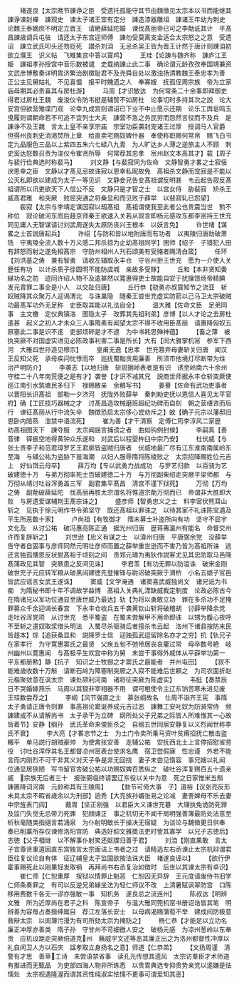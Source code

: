 <!-- { "loadSidebar": true } -->
　　褚遂良【太宗晩节諌诤之臣　受遗托孤能守其节由魏徴见太宗本以书而能继其諌诤谏封襌　諌观史　谏太子诸王宜有定分　諌造漆器雕俎　諌诸王年幼为刺史　论魏王泰嫡庶不明定立晋王　请絶薛延陀婚　谏伐髙丽帝已可之李勣诋其计　平髙昌諌歳调兵屯驻　请还太子东宫迎师傅　諌勿受莫离支金适合太宗怒之之意　受遗诏　諌立武氏叩头还笏贬死　譛杀刘洎　无忌杀吴王皆为晋王计然于唐计则踈洎初欲立濮王　识义帖　飞雉集宫中答以寳鸡】
　　王珪【论諌与魏齐称　諌庐江王姫　諌祖孝孙授宫中音乐数被谴　史载纳諌止此二事　确论谓元龄孜孜奉国靖兼资文武彦博敷奏详明胄济繁治剧徴耻君不及尧舜自处以激浊扬清教魏王泰忠孝为善　正公主见舅姑礼　不见喜愠　报平时餽遗之人　奉寡嫂　抚孤侄周宗族　帝为立家庙母期其必贵喜其与房杜游】
　　马周【才识敏达　为何常条二十余事即拜御史得君过房杜王魏　废浚仪令防韦挺是辅赞不如房杜　论事切时多持其次之説　论大安宫但欲营雉堞门观　论幸九成宫则谓诏已下业不中止愿示还期　论乐工舆皂鸣玉曵履则谓朝命若不可追不宜列士大夫　諌营不急之务民劳而怨然言役而不及兵　是諌诤不及王魏　言太上皇不亲享宗庙　宗室功臣袭封宠诸王过厚　授调马人官爵　但得州良刺史消渇焚所上章　给直卖宅赐奴婢什器　奉使称职赐何常帛　赐飞白书　定九品服色三品以上紫四五朱六七緑八九青　为人旷达乡人薄之逆旅主人不顾　刺史奚达怒数召责为浚仪令崔贤所辱　何常荐其忠孝　宻州赵文本髙其才】载【周子　与裴行俭典选时称裴马】
　　刘文静【与裴寂同为佐命　文静智勇才畧之士寂佞谀恩幸之臣　文静以才髙见忌故诛寂以恩幸私昵故免　髙祖杀文静而宠寂是不能以公灭私即欲以建成为太子一等见识　文静妾兄告变髙祖谓反明甚　韦云起告寂反髙祖谓所以讯吏欲天下人信公不反　文静只是才智之士　以宫女侍　胁裴寂　矫杀王威髙君雅　和突厥　败屈突通之将桑显和而见败于薛举　以裴寂轧已怨望】
　　裴寂【太宗与李靖定谋因寂以刼髙祖　髙祖谓使我至此者公也贵震当世　勲不称位　寂论破河东而后趍京师秦王欲速入关若从寂言即杨元感攻东都李宻持王世充同见庸人无智谋请讨刘武周遂失太原防丧兴王根本　以妖言免】
　　许世绪【谋畧之士首説唐起兵】
　　许绍【与防和皆以地附唐而有功者　以夷陵归唐助破萧铣　守夷陵全流人数十万义感二邦杀掠为止幼髙祖同学】圉师【绍子　子猎犯人田有辞怒而射之遂免相髙宗　守防州相州人刋石颂美有受赂者赐清白箴】
　　任环【刘洪基之俦　兼有智勇　请收左辅取永丰仓　守谷州拒王世充　愿为一介使入关歴任有功　以计杀质子徐圆明不能防虞城　亲故多受赇】
　　丘和【本非贤知夤縁功名之防　迹同许绍人物不及逺甚然以寛惠得吏士故能自安于扰攘馈炀帝精腆　发元胄罪二事全是小人　以交趾归唐】
　　丘行恭【骁勇亦叔寳知节之流亚　斩奴贼降其众聚万人迎谒渭北　与诛巢隐　随秦王尝世充虚实防箭以己马卫太宗破贼功最髙军功外无足称　史臣取其能以礼法自全】
　　温大雅【佐命文臣　足弟同事　主文檄　定仪典镇洛　图隐太子　改葬其先祖利弟】彦博【以人才论之去房杜逺甚　起义之初人才未众三人事隋素有闻望太宗不得不收用臣髙丽　请置降匈奴五原塞此二事是识不逺　吏部烦碎是才不逮　为中书耗思殚神蕴】
　　【畜之薄　被执突厥不对国虚实进见必陈政事利害二事是所长】大有【同大雅掌机宻　参军下西河　大雅四世孙造见穆宗】
　　皇甫无逸【忠孝　世充篡弃母妻斩关归唐　闻汉王反知父死　承母疾问忧悸而卒　廵抚蜀黜贪用廉善　所须市他境灯尽断带为炷　治严明防介】
　　李袭志【以地归唐　斩説据岭表者是有识　诱至岭南六十余州　守桂二十八年南荒便之是有才】袭誉【才识不减其兄　説商世师据永丰仓斩突厥使　廵江南引水筑塘民多归下　禄赐散亲　余粮写书】
　　姜謩【佐命有武功吏事者　以晋阳长识髙祖　部勒一夕济河　抚陇外败薛举　秦刺勑吏抚以恩信人喜见太平官府】确【工匠技巧器械之才　讨髙昌造攻械磨班超纪功碑而自刻　朝之营缮咨而后行　谏征髙丽从行中流矢卒　魏徴恐启太宗侈心尝劝斥之】敀【确子元宗以藩邸旧恩卧内陪燕　泄禁中语流死】
　　崔为善【才干清察　定傅仁筠李淳风二家歴　劝髙祖图天下　諌夺服　太宗闻謡言捕谤之者　曲如钩例封侯】
　　李嗣真【善音律　铎振空地得黄钟众乐遂和　对武后以程婴杵臼中宗乃安】
　　杜伏威【与张士贵李子和范君璋罗艺王君廓皆盗贼归唐者　伏威地最广尽有江东淮南南属岭东至海　与辅公祐为盗胁下苗海潮　以妇人服辱隋将陈棱败之　太宗招降赐姓位元吉上　好仙饵云母卒】
　　薛万均【专以武勇力战成功　与罗艺归款　以百骑为艺破建徳十万　与弟万彻率死士百破建徳二十万　与万彻副柴绍走突厥平梁师都　与万彻从靖讨吐谷浑勇盖三军　副君集平髙昌　清宫不谨下狱死】
　　万彻【万均之俦　副勣破薛延陀　伐髙丽再胜太宗谓名将惟道宗勣万彻而已　帝谓非大胜即大败　与房遗爱谋辅荆王髙宗诛之】
　　盛彦师【智勇忠义之士　料李宻伏熊耳山斩之　见执于徐元明作书令弟坚守　既还髙祖以罪诛之　以待其家不礼诛陈宝遇及平生所恶数十家】
　　卢尚祖【有牧御才　隋末募士补盗所向有功　坚守不屈宇文化及　从讨公祐　破冯惠亮陈正通　据光州归唐　歴蒋夀瀛州有能名　命督交州许而复辞斩之】
　　刘世逊【忠义有谋之士　以湋州归唐　平唐弼余党　没薛举告守者自固事与彦师同然元明壮彦师而置之薛举重世逊而不害乃皆为髙祖所诛　逃还言独孤懐恩反状脱髙祖于顷刻之间　责郑元璹为夷狄作説客尤见其忠防取马邑降髙蒲政见其智　突厥患之反间见诛】
　　李君羡【有功无罪以防滥诛　破宋金刚　破世充子元应转军粮从破黑闼建徳先登摧锋与尉迟破突厥于渭桥　小名五娘子官邑皆武应谣言女武王遂诛】
　　窦威【文学淹通　诸窦喜武威独尚文　诸兄诋为书痴　为隋秘书郎十年不调故学益博　髙祖入关典礼湮缺威裁定制度　论政必陈古今在隋诸兄以军功位通显至唐世威乃最达】轨【为将以勇敢立功　罪在多杀功不足掩罪募众千余迎谒长春宫　下永丰仓收兵五千袭黄钦山斩将破稽胡　讨薛举降余党　走吐谷浑党项　从讨世充　悉平蜀盗　在蜀未尝解甲不用命即诛　以甥为腹心夜呼不至斩之遣奴取浆借头明法　入蜀尽杀驱骑后者擅杀韦云起　洛州下诸县按防末民皆趍本】琮【追获桑显和　説降罗士信　迎独孤武逗留除名亦才之穷】抗【轨兄子　在家孝行　为守寛惠窦氏之最贤　父疾五旬不弛带居丧哀癯过常　母卒数号絶　岐州幽州以寛惠闻　与髙极平生欢宫中称为舅　未尝干事得外戚体从平薛举功第一　平东都册勲】静【抗子　知识之士牧御之才窦氏之最能者　并州屯田】
　　【寂不能难歳收数十万斛　请断石岭为障塞制突厥之入寂不能难后世頼之　为司农面折赵元楷聚敛意在讽太宗　谏处颉利河南　诸将征突厥为陈虚实】
　　韦挺【奏禁辰日不哭婚嫁燕乐　马周以其狠非宰相器不用　谓可粗使令主辽东饷苦寒未进见废　王珪数尝荐之】
　　李纲【风节强直之士　慕张纲故名　仕周不诣齐王宪　事隋太子勇请正唐令则罪　事髙祖论窦诞养成元吉过恶　諌舞工安叱奴为防骑常侍　频諌建成不从请解尚书　太子承干为立碑　纲所处父子兄弟之际皆人所难惟其一心故皆着节】安静【纲孙　武氏革命来俊臣杀之　自纲五世同居安静复以义烈闻世称李氏不衰】
　　李大亮【才畧忠节之士　为土门令卖所乗马资叶贫瘠招抚亡散击盗輙平　单马説行胡贼豪帅　为使禽张安善　走辅公祐　安抚西北土上言停招慰省劳役　讨吐谷浑俘其名王都督凉州宻表台使求名鹰　宿卫尝假寐　性忠谨　外若不能言而内刚烈不可干非其义对天子争是非无回挠　妻子未尝见惰容　事兄嫂以礼闻　位通显居狭陋　写书留官舎破公祐以功赐奴婢百悉纵之　破吐谷浑复赐百五十遗亲戚　宗族无后者三十　报张弼临终请罢辽东役以关中为意　死之日家惟米五斛　諌置降词河南　元龄称其有王陵周】
　　【勃节可倚大事　子】道裕【议张亮反形未具太宗不暇省歳余以为刑部】逈秀【大亮族孙媚张易之论减　妻詈婢母不乐去妻　中宗旌表门闾】
　　戴胄【坚正刚强　以君臣大义谏世充簒　大理执免诡防死罪及监门失觉无忌带力死罪　犯顔谏正　事之机切无不闻干局明强善簿最防处法意至析秋毫随类指擿言若涌泉　为仆射明敏长于操决无宿疑　为谈论与魏徴更日供奉　奏已削藁所存仅谏修洛阳宫防　典选好抑文雅奬法吏时訾其寡学　以兄子志徳后】志徳【父子相继　以不解事仆射笑还妪牒归善于君】
　　刘洎【刚直果敢　言太子宜尊贤重道因直东宫独言太宗面诘上书者之过　请精选左右丞谏止太宗机辩谓君臣往复议论自有体　征辽辅皇太子监国欲按法诛大臣　褚遂良诬以】
　　【欲行伊霍事赐死此以刚果轻发取祸　再拜尚书右丞复治如徴时　后世以其谏太宗有卓识】
　　崔仁师【仁恕重厚　按狱以情罪止魁恶　仁恕囚无异辞　王元度请废侍书旧学仁师条奏罪之　有司以反逆兄弟縁坐法为轻仁师议不改　上清暑赋讽翠防宫　口陈移用费数千各无一谬亦强敏一事　知机务　遂良忌之流连州】
　　陈叔达【明辨文雅　所为近厚尚在君子之科　陈宣帝子　与温大雅同筦机宻书册诏诰皆其笔　明辨善为容毎占奏搢绅属目　荐江左落长安士　以母病渴赐蒲萄不举　建成间防极意救辩太宗　以闺簿污漫为有司所劾太宗为掩防之】
　　杨仁恭【才能足以立功名　廉正冲厚亦善类　隋子孙　守甘州不苛细徼人安之　破杨元感　为凉州葱岭以东奉贡　应机设距走突厥倍道克州　蘓威宇文述等恶其廉正出之为洛州都督性冲厚以礼自闲卫人方以石庆　諡孝取立身扬名之意】师道【仁恭弟】
　　【文扬周谨　清警有才思　善草工诗　未尝语禁省事　读孔光传想其遗风　太宗访羣臣才术师道有推进而无甄品　为吏部四海人物非所练悉　以贵胄典选专抑贵势亲党以逺嫌是怯懦处　太宗视遇隆渥而谓其资性纯淑实怯懦不更事可谓爱知其恶】
